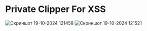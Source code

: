 # Private Clipper For XSS

![Скриншот 19-10-2024 121458](https://github.com/user-attachments/assets/b5fd79f6-4b2f-47f8-bcd0-d04e0e761c35)
![Скриншот 19-10-2024 121521](https://github.com/user-attachments/assets/4afe1a2a-29bf-4883-9f15-95d97bac5530)
